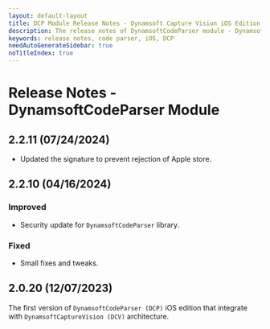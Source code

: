 ```yaml
---
layout: default-layout
title: DCP Module Release Notes - Dynamsoft Capture Vision iOS Edition
description: The release notes of DynamsoftCodeParser module - Dynamsoft Capture Vision iOS Edition.
keywords: release notes, code parser, iOS, DCP
needAutoGenerateSidebar: true
noTitleIndex: true
---
```


# Release Notes - DynamsoftCodeParser Module

## 2.2.11 (07/24/2024)

- Updated the signature to prevent rejection of Apple store.

## 2.2.10 (04/16/2024)

### Improved

- Security update for `DynamsoftCodeParser` library.

### Fixed

- Small fixes and tweaks.

<!-- ### Breaking Changes

- Removed an internal logic that grouping the text line recognition result of the MRZ. The logic is replaced by the text line group definition of the parameter system. -->

## 2.0.20 (12/07/2023)

The first version of `DynamsoftCodeParser (DCP)` iOS edition that integrate with `DynamsoftCaptureVision (DCV)` architecture.

